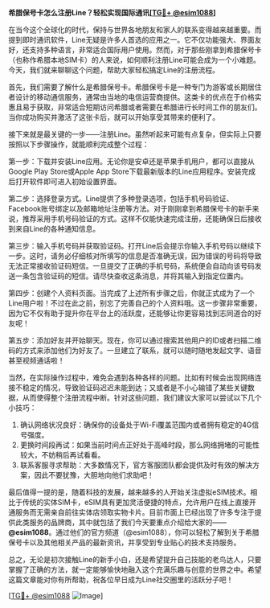 **希腊保号卡怎么注册Line？轻松实现国际通讯[[TG💪+ @esim1088](https://t.me/s/esim1088)]**

在当今这个全球化的时代，保持与世界各地朋友和家人的联系变得越来越重要。而提到即时通讯软件，Line无疑是许多人首选的应用之一。它不仅功能强大、界面友好，还支持多种语言，非常适合国际用户使用。然而，对于那些刚拿到希腊保号卡（也称作希腊本地SIM卡）的人来说，如何顺利注册Line可能会成为一个小难题。今天，我们就来聊聊这个问题，帮助大家轻松搞定Line的注册流程。

首先，我们需要了解什么是希腊保号卡。希腊保号卡是一种专门为游客或长期居住者设计的移动通信服务，通常由当地的电信运营商提供。这类卡的优点在于价格实惠且易于获取，非常适合短期访问希腊或者需要在希腊进行长时间工作的朋友们。当你成功购买并激活了这张卡后，就可以开始享受其带来的便利了。

接下来就是最关键的一步——注册Line。虽然听起来可能有点复杂，但实际上只要按照以下步骤操作，就能顺利完成整个过程：

第一步：下载并安装Line应用。无论你是安卓还是苹果手机用户，都可以直接从Google Play Store或Apple App Store下载最新版本的Line应用程序。安装完成后打开软件即可进入初始设置界面。

第二步：选择登录方式。Line提供了多种登录选项，包括手机号码验证、Facebook账号绑定以及邮箱地址注册等方法。对于刚刚拿到希腊保号卡的新手来说，推荐采用手机号码验证的方式。这样不仅能快速完成注册，还能确保日后接收到来自Line的各种通知信息。

第三步：输入手机号码并获取验证码。打开Line后会提示你输入手机号码以继续下一步。这时，请务必仔细核对所填写的信息是否准确无误，因为错误的号码将导致无法正常接收验证码短信。一旦提交了正确的手机号码，系统便会自动向该号码发送一条包含验证码的短信。请尽快查收这条消息，并将其输入到指定位置内。

第四步：创建个人资料页面。当完成了上述所有步骤之后，你就正式成为了一个Line用户啦！不过在此之前，别忘了完善自己的个人资料哦。这一步骤非常重要，因为它不仅有助于提升你在平台上的活跃度，还能够让你更容易找到志同道合的好友呢！

第五步：添加好友并开始聊天。现在，你可以通过搜索其他用户的ID或者扫描二维码的方式来添加他们为好友了。一旦建立了联系，就可以随时随地发起文字、语音甚至视频通话啦！

当然，在实际操作过程中，难免会遇到各种各样的问题。比如有时候会出现网络连接不稳定的情况，导致验证码迟迟未能到达；又或者是不小心输错了某些关键数据，从而使得整个注册流程中断。针对这些问题，我们建议大家可以尝试以下几个小技巧：

1. 确认网络状况良好：确保你的设备处于Wi-Fi覆盖范围内或者拥有稳定的4G信号强度。
2. 更换时间段再试：如果当前时间点正好处于高峰时段，那么网络拥堵的可能性较大，不妨稍后再试看看。
3. 联系客服寻求帮助：大多数情况下，官方客服团队都会提供及时有效的解决方案，因此不要犹豫，大胆地向他们求助吧！

最后值得一提的是，随着科技的发展，越来越多的人开始关注虚拟eSIM技术。相比于传统的实体SIM卡，eSIM具有更加灵活便捷的特点，允许用户在线上直接开通服务而无需亲自前往实体店领取实物卡片。目前市面上已经出现了许多专注于提供此类服务的品牌商，其中就包括了我们今天要重点介绍给大家的——**@esim1088**。通过他们的官方频道（@esim1088），你可以轻松了解到关于希腊保号卡以及其他相关产品的最新资讯，并享受到专业贴心的技术支持服务。

总之，无论是初次接触Line的新手小白，还是希望提升自己技能的老鸟达人，只要掌握了正确的方法，就一定能够愉快地融入这个充满乐趣与创意的世界之中。希望这篇文章能对你有所帮助，祝各位早日成为Line社交圈里的活跃分子吧！

[[TG💪+ @esim1088](https://t.me/s/esim1088) ![Image](https://i.postimg.cc/4NQfJmqS/Snipaste-2025-05-13-00-14-12.png)]